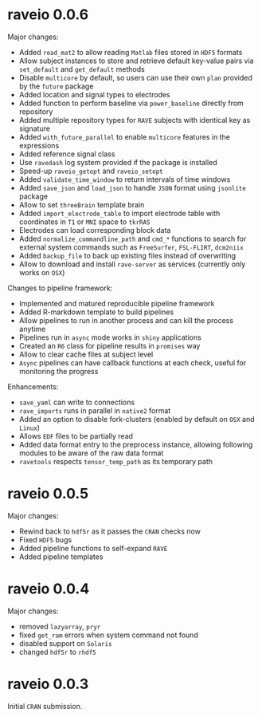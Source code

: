 raveio 0.0.6
=======

Major changes:

* Added `read_mat2` to allow reading `Matlab` files stored in `HDF5` formats
* Allow subject instances to store and retrieve default key-value pairs via `set_default` and `get_default` methods
* Disable `multicore` by default, so users can use their own `plan` provided by the `future` package
* Added location and signal types to electrodes
* Added function to perform baseline via `power_baseline` directly from repository
* Added multiple repository types for `RAVE` subjects with identical key as signature
* Added `with_future_parallel` to enable `multicore` features in the expressions
* Added reference signal class
* Use `ravedash` log system provided if the package is installed
* Speed-up `raveio_getopt` and `raveio_setopt`
* Added `validate_time_window` to return intervals of time windows
* Added `save_json` and `load_json` to handle `JSON` format using `jsonlite` package
* Allow to set `threeBrain` template brain
* Added `import_electrode_table` to import electrode table with coordinates in `T1` or `MNI` space to `tkrRAS`
* Electrodes can load corresponding block data
* Added `normalize_commandline_path` and `cmd_*` functions to search for external system commands such as `FreeSurfer`, `FSL-FLIRT`, `dcm2niix`
* Added `backup_file` to back up existing files instead of overwriting
* Allow to download and install `rave-server` as services (currently only works on `OSX`)


Changes to pipeline framework: 

* Implemented and matured reproducible pipeline framework
* Added R-markdown template to build pipelines
* Allow pipelines to run in another process and can kill the process anytime
* Pipelines run in `async` mode works in `shiny` applications
* Created an `R6` class for pipeline results in `promises` way
* Allow to clear cache files at subject level
* `Async` pipelines can have callback functions at each check, useful for monitoring the progress

Enhancements:

* `save_yaml` can write to connections
* `rave_imports` runs in parallel in `native2` format
* Added an option to disable fork-clusters (enabled by default on `OSX` and `Linux`)
* Allows `EDF` files to be partially read
* Added data format entry to the preprocess instance, allowing following modules to be aware of the raw data format
* `ravetools` respects `tensor_temp_path` as its temporary path


raveio 0.0.5
=======

Major changes: 

* Rewind back to `hdf5r` as it passes the `CRAN` checks now
* Fixed `HDF5` bugs
* Added pipeline functions to self-expand `RAVE`
* Added pipeline templates

raveio 0.0.4
=======

Major changes: 

* removed `lazyarray`, `pryr`
* fixed `get_ram` errors when system command not found
* disabled support on `Solaris`
* changed `hdf5r` to `rhdf5`

raveio 0.0.3
=======

Initial `CRAN` submission.

